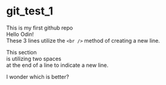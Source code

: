 # git_test_1
This is my first github repo <br />
Hello Odin! <br />
These 3 lines utilize the `<br />` method of creating a new line.

This section  
is utilizing two spaces  
at the end of a line to indicate a new line.

I wonder which is better?